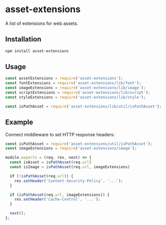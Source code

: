 # asset-extensions

A list of extensions for web assets.

## Installation

```bash
npm install asset-extensions
```

## Usage

```js
const assetExtensions = require('asset-extensions');
const fontExtensions = require('asset-extensions/lib/font');
const imageExtensions = require('asset-extensions/lib/image');
const scriptExtensions = require('asset-extensions/lib/script');
const styleExtensions = require('asset-extensions/lib/style');

const isPathAsset = require('asset-extensions/lib/util/isPathAsset');
```

## Example

Connect middleware to set HTTP response headers:

```js
const isPathAsset = require('asset-extensions/util/isPathAsset');
const imageExtensions = require('asset-extensions/image');

module.exports = (req, res, next) => {
  const isAsset = isPathAsset(req.url)
  const isImage = isPathAsset(req.url, imageExtensions)

  if (!isPathAsset(req.url)) {
    res.setHeader('Content-Security-Policy', '...');
  }

  if (isPathAsset(req.url, imageExtensions)) {
    res.setHeader('Cache-Control', '...');
  }

  next();
};
```
